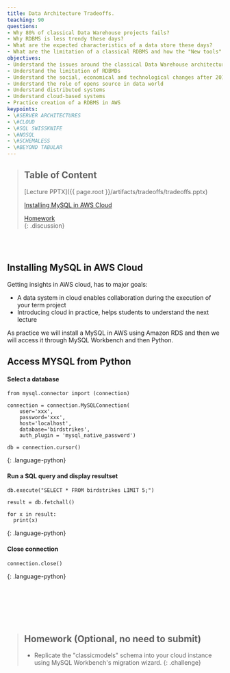 ```yaml
---
title: Data Architecture Tradeoffs.
teaching: 90
questions:
- Why 80% of classical Data Warehouse projects fails?
- Why RDBMS is less trendy these days?
- What are the expected characteristics of a data store these days?
- What are the limitation of a classical RDBMS and how the "New tools" are solving these limitations?
objectives:
- Understand the issues around the classical Data Warehouse architecture
- Understand the limitation of RDBMDs
- Understand the social, economical and technological changes after 2010 and the radical changes induced in the data world
- Understand the role of opens source in data world
- Understand distributed systems
- Understand cloud-based systems
- Practice creation of a RDBMS in AWS
keypoints:
- \#SERVER ARCHITECTURES 
- \#CLOUD
- \#SQL SWISSKNIFE
- \#NOSQL
- \#SCHEMALESS
- \#BEYOND TABULAR
---
```





> ## Table of Content
> [Lecture PPTX]({{ page.root }}/artifacts/tradeoffs/tradeoffs.pptx)
>
> [Installing MySQL in AWS Cloud](#aws)
>
> [Homework](#homework)  
{: .discussion}



<br/><br/>
<a name="aws"/>

## Installing MySQL in AWS Cloud

Getting insights in AWS cloud, has to major goals:
* A data system in cloud enables collaboration during the execution of your term project
* Introducing cloud in practice, helps students to understand the next lecture

As practice we will install a MySQL in AWS using Amazon RDS and then we will access it through MySQL Workbench and then Python. 

## Access MYSQL from Python

#### Select a database
```
from mysql.connector import (connection)

connection = connection.MySQLConnection(
    user='xxx', 
    password='xxx',
    host='localhost',
    database='birdstrikes', 
    auth_plugin = 'mysql_native_password')

db = connection.cursor()
```
{: .language-python}

#### Run a SQL query and display resultset
```
db.execute("SELECT * FROM birdstrikes LIMIT 5;")

result = db.fetchall()

for x in result:
  print(x)
```
{: .language-python}


#### Close connection
```
connection.close()
```
{: .language-python}


<br/><br/>
<a name="homework"/>

<br><br>

> ## Homework (Optional, no need to submit)
> 
> * Replicate the "classicmodels" schema into your cloud instance using MySQL Workbench's migration wizard.
{: .challenge}





